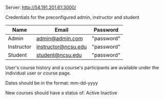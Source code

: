 
Server:
http://54.191.201.61:3000/

Credentials for the preconfigured admin, instructor and student

| Name       | Email               | Password   |
|------------|---------------------|------------|
| Admin      | admin@admin.com     | "password" | 
| Instructor | instructor@ncsu.edu | "password" | 
| Student    | student@ncsu.edu    | "password" | 

User's course history and a course's participants are available under the individual user or course page.

Dates should be in the format:
mm-dd-yyyy

New courses should have a status of:
Active
Inactive
